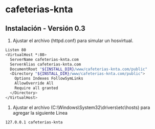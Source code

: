 # cafeterias-knta

## Instalación - Versión 0.3

1) Ajustar el archivo (httpd.conf) para simular un hosvirtual.

```bash
Listen 80
<VirtualHost *:80>
  ServerName cafeterias-knta.com
  ServerAlias cafeterias-knta.com
  DocumentRoot "${INSTALL_DIR}/www/cafeterias-knta.com/public"
  <Directory "${INSTALL_DIR}/www/cafeterias-knta.com/public">
    Options Indexes FollowSymLinks
    AllowOverride All
    Require all granted
  </Directory>
</VirtualHost>
```

1) Ajustar el archivo (C:\Windows\System32\drivers\etc\hosts) para agregar la siguiente Linea
```bash
127.0.0.1 cafeterias-knta
```
